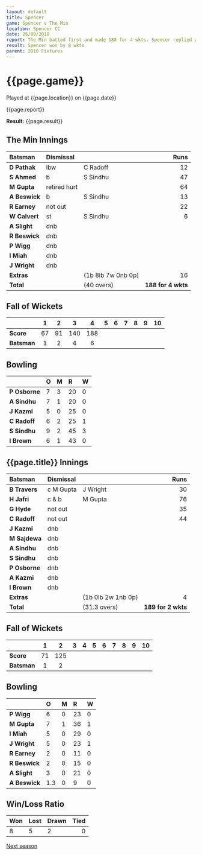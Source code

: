 ```yaml
---
layout: default
title: Spencer
game: Spencer v The Min
location: Spencer CC
date: 26/09/2010
report: The Min batted first and made 188 for 4 wkts. Spencer replied with 189 for 2 wkts
result: Spencer won by 8 wkts
parent: 2010 Fixtures
---
```


# {{page.game}}

Played at {{page.location}} on {{page.date}}

{{page.report}}

**Result:** {{page.result}}

## The Min Innings

| Batsman | Dismissal |  | Runs |
|:---|:---|---|---:|
| **D Pathak** | lbw | C Radoff | 12 |
| **S Ahmed** | b | S Sindhu | 47 |
| **M Gupta** | retired hurt |  | 64 |
| **A Beswick** | b | S Sindhu | 13 |
| **R Earney** | not out |  | 22 |
| **W Calvert** | st | S Sindhu | 6 |
| **A Slight** | dnb |  |  |
| **R Beswick** | dnb |  |  |
| **P Wigg** | dnb |  |  |
| **I Miah** | dnb |  |  |
| **J Wright** | dnb |  |  |
| **Extras** | | (1b 8lb 7w 0nb 0p) | 16 |
| **Total** | | (40 overs) | **188 for 4 wkts** |

## Fall of Wickets

| | 1 | 2 | 3 | 4 | 5 | 6 | 7 | 8 | 9 | 10 |
|---|:---:|:---:|:---:|:---:|:---:|:---:|:---:|:---:|:---:|:---:|
| **Score** | 67 | 91 | 140 | 188 |  |  |  |  |  |  |
| **Batsman** | 1 | 2 | 4 | 6 |  |  |  |  |  |  |

## Bowling

| | O | M | R | W |
|---|:---|:---|:---|:---|
| **P Osborne** | 7 | 3 | 20 | 0 |
| **A Sindhu** | 7 | 1 | 20 | 0 |
| **J Kazmi** | 5 | 0 | 25 | 0 |
| **C Radoff** | 6 | 2 | 25 | 1 |
| **S Sindhu** | 9 | 2 | 45 | 3 |
| **I Brown** | 6 | 1 | 43 | 0 |

## {{page.title}} Innings

| Batsman | Dismissal |  | Runs |
|:---|:---|---|---:|
| **B Travers** | c M Gupta | J Wright | 30 |
| **H Jafri** | c & b | M Gupta | 76 |
| **G Hyde** | not out |  | 35 |
| **C Radoff** | not out |  | 44 |
| **J Kazmi** | dnb |  |  |
| **M Sajdewa** | dnb |  |  |
| **A Sindhu** | dnb |  |  |
| **S Sindhu** | dnb |  |  |
| **P Osborne** | dnb |  |  |
| **A Kazmi** | dnb |  |  |
| **I Brown** | dnb |  |  |
| **Extras** | | (1b 0lb 2w 1nb 0p) | 4 |
| **Total** | | (31.3 overs) | **189 for 2 wkts** |

## Fall of Wickets

| | 1 | 2 | 3 | 4 | 5 | 6 | 7 | 8 | 9 | 10 |
|---|:---:|:---:|:---:|:---:|:---:|:---:|:---:|:---:|:---:|:---:|
| **Score** | 71 | 125 |  |  |  |  |  |  |  |  |
| **Batsman** | 1 | 2 |  |  |  |  |  |  |  |  |

## Bowling

| | O | M | R | W |
|---|:---|:---|:---|:---|
| **P Wigg** | 6 | 0 | 23 | 0 |
| **M Gupta** | 7 | 1 | 36 | 1 |
| **I Miah** | 5 | 0 | 29 | 0 |
| **J Wright** | 5 | 0 | 23 | 1 |
| **R Earney** | 2 | 0 | 11 | 0 |
| **R Beswick** | 2 | 0 | 15 | 0 |
| **A Slight** | 3 | 0 | 21 | 0 |
| **A Beswick** | 1.3 | 0 | 9 | 0 |

## Win/Loss Ratio

| Won | Lost | Drawn | Tied |
|:---|:---|:---|---:|
| 8 | 5 | 2 | 0 |

[Next season](../2011)